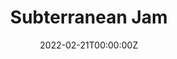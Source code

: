 ---
layout: jam
name: domino underground jam
title: Subterranean Jam
date: 2022-02-21T00:00:00Z
banneralt: collage of game screenshots, "DOMINO CLUB - Subterranean Jam. FEB 21 - MAR 22, 2022. Click to play games"
games:
  - itch: the-green-fog
    title: The Green Fog
    credit: Ambrose

  - itch: cavity-girl
    title: Cavity Girl
    credit: Jinx Dominique

  - itch: falling-asleep
    title: falling asleep and waking up after the film is over
    credit: biblically accurate croissant
    description: sleep paralysis simulator

  - itch: cave-dominoes
    title: Cave dominoes
    credit: LITERALLY
    description: A print and play game for 1 to 4 players and/or a mapping tool for TTRPG

  - itch: yoda7
    title: yoda7
    credit: Iwazaru
    description: >
      Assignment №. 69
      Kill the human resistance leader living underground.

  - itch: windows-xp-meteorite-covenant
    title: Windows XP Meteorite Covenant
    credit: Middle Sea Software
    description: Welcome, User 0.

  - itch: gatewar
    title: GATEWAR
    credit: softgate inc.
    description: traverse a series of gates to fight an intergalactic menace

  - itch: cycle
    title: "( C Y C L E )"
    credit: slipperman
    description: >
      "It's easy to think of a giant buried structure as something that has always been there."

  - itch: the-cave
    title: The Cave
    credit: Gilly
    description: Some miners find a cave with a mysterious secret.
    
  - itch: vault-819-underground
    title: Vault 819, Underground
    credit: Prudence Tealwings
    description: Deep underground, something is breathing. Ideal accommodations, absolute security. Featuring the tape window system by city egg duplicator.

  - itch: twisty-little-passages
    title: Twisty little passages
    credit: Kyndall Hodge

  - itch: sympathy
    title: Sympathy for the Anthropomancer
    credit: No_Magic
    description: love and death bloom underground... will you survive? 

  - itch: i-the-living-flame
    title: I, The Living Flame
    credit: MC Ellum, Snash, and Colt Crunture

  - itch: i-ate-your-friends
    title: I ATE YOUR FRIENDS
    credit: HIGH ATTITUDE ENTITY & DECORATOR
    description: A DOCUMENT OF THE TIME I ATE YOUR FRIENDS

  - itch: heritage
    title: Heritage
    credit: Mémoire Vivante
    description: The future is buried, and long forgotten.

  - itch: fib-tub-sew
    title: fib, tub, sew
    credit: escalator autotune
    description: not necessarily in that order

  - itch: stairdown
    title: stairdown
    credit: carol renderman & palm fronds
    description: FIND THE AMULET OF THE GOD TOH LIVE

  - itch: ninth-circle
    title: Ninth Circle
    credit: Miranda
    description: The hierophant protects you from what you want.

  - itch: fissure-in-the-bones
    title: fissure in the bones
    credit: sedy mental
    description: find what is awake beneath

  - itch: remote-sensing
    title: Remote Sensing
    credit: Opal Green Afterglow
    description: Archives of a lost diary, musings on sex and aliens.

  - itch: hot-wet
    title: HOT WET
    credit: VIDEOTOME
    description: >
      The following text message could not be sent:
      "U UP?"

  - itch: eatdirt
    title: EAT DIRT
    credit: R.D. LINKS
    description: TIME TO EAT DIRT!!!!!
---